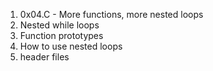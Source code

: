 1. 0x04.C - More functions, more nested loops
2. Nested while loops
3. Function prototypes
4. How to use nested loops
5. header files
